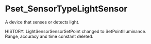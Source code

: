 # Pset_SensorTypeLightSensor

A device that senses or detects light.
<!-- end of short definition -->
 HISTORY: LightSensorSensorSetPoint changed to SetPointIlluminance. Range, accuracy and time constant deleted.

